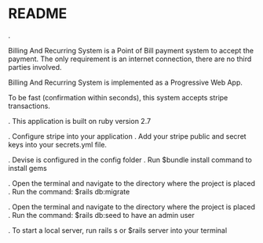 # README
.

Billing And Recurring System is a Point of Bill payment system to accept the payment. The only requirement is an internet connection, there are no third parties involved.

Billing And Recurring System is implemented as a Progressive Web App.

To be fast (confirmation within seconds), this system accepts stripe transactions.

. This application is built on ruby version 2.7


. Configure stripe into your application
  . Add your stripe public and secret keys into your secrets.yml file.

. Devise is configured in the config folder
  . Run $bundle install command to install gems

. Open the terminal and navigate to the directory where the project is placed
. Run the command: $rails db:migrate

. Open the terminal and navigate to the directory where the project is placed
. Run the command: $rails db:seed to have an admin user


. To start a local server, run rails s or $rails server into your terminal
